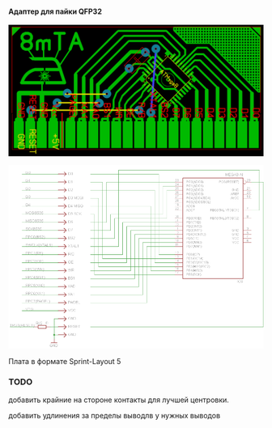 #### Адаптер для пайки QFP32

![](https://raw.githubusercontent.com/74ls00/HVProgUSB/master/adapters/PCB_QFP32/mega8adapter.png)

![](https://raw.githubusercontent.com/74ls00/HVProgUSB/master/adapters/PCB_QFP32/mega8pin.png)

Плата в формате Sprint-Layout 5

### TODO

добавить крайние на стороне контакты для лучшей центровки.

добавить удлинения за пределы выводлв у нужных выводов